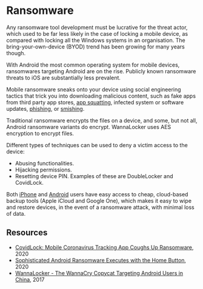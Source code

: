 # Ransomware

Any ransomware tool development must be lucrative for the threat actor, which used to be far less likely in the case of locking a mobile device, as compared with locking all the Windows systems in an organisation. The bring-your-own-device (BYOD) trend has been growing for many years though.

With Android the most common operating system for mobile devices, ransomwares targeting Android are on the rise. Publicly known ransomware threats to iOS are substantially less prevalent.

Mobile ransomware sneaks onto your device using social engineering tactics that trick you into downloading malicious content, such as fake apps from third party app stores, [app squatting](squatting.md), infected system or software updates, [phishing](../general/phishing), or [smishing](smishing.md).

Traditional ransomware encrypts the files on a device, and some, but not all, Android ransomware variants do encrypt. WannaLocker uses AES encryption to encrypt files.

Different types of techniques can be used to deny a victim access to the device:

* Abusing functionalities.
* Hijacking permissions. 
* Resetting device PIN. Examples of these are  DoubleLocker and CovidLock.

Both [iPhone](https://ios.tymyrddin.dev/docs/malware/ransomware) and [Android](https://android.tymyrddin.dev/docs/malware/ransomware) users have easy access to cheap, cloud-based backup tools (Apple iCloud and Google One), which makes it easy to wipe and restore devices, in the event of a ransomware attack, with minimal loss of data.

## Resources

* [CovidLock: Mobile Coronavirus Tracking App Coughs Up Ransomware](https://www.domaintools.com/resources/blog/covidlock-mobile-coronavirus-tracking-app-coughs-up-ransomware/), 2020
* [Sophisticated Android Ransomware Executes with the Home Button](https://threatpost.com/android-ransomware-home-button/160001/), 2020
* [WannaLocker - The WannaCry Copycat Targeting Android Users in China](https://www.tripwire.com/state-of-security/wannalocker-wannacry-copycat-targeting-android-users-china), 2017

